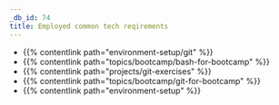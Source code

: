 ```yaml
---
_db_id: 74
title: Employed common tech reqirements
---
```


- {{% contentlink path="environment-setup/git" %}}
- {{% contentlink path="topics/bootcamp/bash-for-bootcamp" %}}
- {{% contentlink path="projects/git-exercises" %}}
- {{% contentlink path="topics/bootcamp/git-for-bootcamp" %}}
- {{% contentlink path="environment-setup" %}}